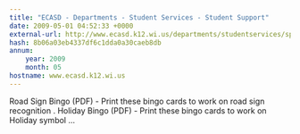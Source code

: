 ```yaml
---
title: "ECASD - Departments - Student Services - Student Support"
date: 2009-05-01 04:52:33 +0000
external-url: http://www.ecasd.k12.wi.us/departments/studentservices/specialeducation/assistive_tech/software/boardmaker/boardmaker_index.html
hash: 8b06a03eb4337df6c1dda0a30caeb8db
annum:
    year: 2009
    month: 05
hostname: www.ecasd.k12.wi.us
---
```


Road Sign Bingo (PDF) - Print these bingo cards to work on road sign recognition   . Holiday Bingo (PDF) - Print these bingo cards to work on Holiday symbol ...
